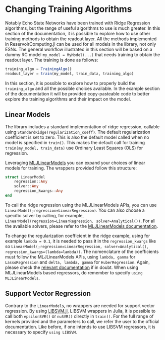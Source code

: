 # Changing Training Algorithms

Notably Echo State Networks have been trained with Ridge Regression algorithms, but the range of useful algorithms to use is much greater. In this section of the documentation, it is possible to explore how to use other training methods to obtain the readout layer. All the methods implemented in ReservoirComputing.jl can be used for all models in the library, not only ESNs. The general workflow illustrated in this section will be based on a dummy RC model `my_model = MyModel(...)` that needs training to obtain the readout layer. The training is done as follows:

```julia
training_algo = TrainingAlgo()
readout_layer = train(my_model, train_data, training_algo)
```

In this section, it is possible to explore how to properly build the `training_algo` and all the possible choices available. In the example section of the documentation it will be provided copy-pasteable code to better explore the training algorithms and their impact on the model.

## Linear Models

The library includes a standard implementation of ridge regression, callable using `StandardRidge(regularization_coeff)`. The default regularization coefficient is set to zero. This is also the default model called when no model is specified in `train()`. This makes the default call for training `train(my_model, train_data)` use Ordinary Least Squares (OLS) for regression.

Leveraging [MLJLinearModels](https://juliaai.github.io/MLJLinearModels.jl/stable/) you can expand your choices of linear models for training. The wrappers provided follow this structure:

```julia
struct LinearModel
    regression::Any
    solver::Any
    regression_kwargs::Any
end
```

To call the ridge regression using the MLJLinearModels APIs, you can use `LinearModel(;regression=LinearRegression)`. You can also choose a specific solver by calling, for example, `LinearModel(regression=LinearRegression, solver=Analytical())`. For all the available solvers, please refer to the [MLJLinearModels documentation](https://juliaai.github.io/MLJLinearModels.jl/stable/models/).

To change the regularization coefficient in the ridge example, using for example `lambda = 0.1`, it is needed to pass it in the `regression_kwargs` like so `LinearModel(;regression=LinearRegression, solver=Analytical(), regression_kwargs=(lambda=lambda))`. The nomenclature of the coefficients must follow the MLJLinearModels APIs, using `lambda, gamma` for `LassoRegression` and `delta, lambda, gamma` for `HuberRegression`. Again, please check the [relevant documentation](https://juliaai.github.io/MLJLinearModels.jl/stable/api/) if in doubt. When using MLJLinearModels based regressors, do remember to specify `using MLJLinearModels`.

## Support Vector Regression

Contrary to the `LinearModel`s, no wrappers are needed for support vector regression. By using [LIBSVM.jl](https://github.com/JuliaML/LIBSVM.jl), LIBSVM wrappers in Julia, it is possible to call both `epsilonSVR()` or `nuSVR()` directly in `train()`. For the full range of kernels provided and the parameters to call, we refer the user to the official documentation. Like before, if one intends to use LIBSVM regressors, it is necessary to specify `using LIBSVM`.
